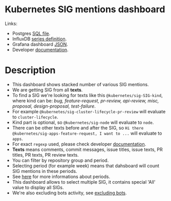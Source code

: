 <h1 id="kubernetes-sig-mentions-dashboard">Kubernetes SIG mentions dashboard</h1>
<p>Links:</p>
<ul>
<li>Postgres <a href="https://github.com/cncf/devstats/blob/master/metrics/kubernetes/sig_mentions.sql" target="_blank">SQL file</a>.</li>
<li>InfluxDB <a href="https://github.com/cncf/devstats/blob/master/metrics/kubernetes/metrics.yaml#L246-L252" target="_blank">series definition</a>.</li>
<li>Grafana dashboard <a href="https://github.com/cncf/devstats/blob/master/grafana/dashboards/kubernetes/sig_mentions.json" target="_blank">JSON</a>.</li>
<li>Developer <a href="https://github.com/cncf/devstats/blob/master/docs/dashboards/kubernetes/sig_mentions_devel.md" target="_blank">documentation</a>.</li>
</ul>
<h1 id="description">Description</h1>
<ul>
<li>This dashboard shows stacked number of various SIG mentions.</li>
<li>We are getting SIG from all <strong>texts</strong>.</li>
<li>To find a SIG we&#39;re looking for texts like this <code>@kubernetes/sig-SIG-kind</code>, where kind can be: <em>bug, feature-request, pr-review, api-review, misc, proposal, design-proposal, test-failure</em>.</li>
<li>For example <code>@kubernetes/sig-cluster-lifecycle-pr-review</code> will evaluate to <code>cluster-lifecycle</code>.</li>
<li>Kind part is optional, so <code>@kubernetes/sig-node</code> will evaluate to <code>node</code>.</li>
<li>There can be other texts before and after the SIG, so <code>Hi there @kubernetes/sig-apps-feature-request, I want to ...</code> will evaluate to <code>apps</code>.</li>
<li>For exact <code>regexp</code> used, please check developer <a href="https://github.com/cncf/devstats/blob/master/docs/dashboards/kubernetes/sig_mentions_devel.md" target="_blank">documentation</a>.</li>
<li><strong>Texts</strong> means comments, commit messages, issue titles, issue texts, PR titles, PR texts, PR review texts.</li>
<li>You can filter by repository group and period.</li>
<li>Selecting period (for example week) means that dahsboard will count SIG mentions in these periods.</li>
<li>See <a href="https://github.com/cncf/devstats/blob/master/docs/periods.md" target="_blank">here</a> for more informations about periods.</li>
<li>This dashboard allows to select multiple SIG, it contains special &#39;All&#39; value to display all SIGs.</li>
<li>We&#39;re also excluding bots activity, see <a href="https://github.com/cncf/devstats/blob/master/docs/excluding_bots.md" target="_blank">excluding bots</a>.</li>
</ul>

